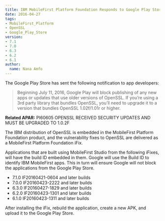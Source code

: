```yaml
---
title: IBM MobileFirst Platform Foundation Responds to Google Play Store Announcement of Blocking Apps Using Vulnerable OpenSSL Version
date: 2016-04-27
tags:
- MobileFirst_Platform
- OpenSSL
- Google_Play_Store
version:
- 7.1
- 7.0
- 6.3
- 6.2
- 6.1
author:
  name: Nana Amfo
---
```


The Google Play Store has sent the following notification to app developers:

> Beginning July 11, 2016, Google Play will block publishing of any new apps or updates that use older versions of OpenSSL. If you’re using a 3rd party library that bundles OpenSSL, you’ll need to upgrade it to a version that bundles OpenSSL 1.02f/1.01r or higher.  

**Related APAR:** PI60605 OPENSSL RECEIVED SECURITY UPDATES AND MUST BE UPGRADED TO 1.0.2F

The IBM distribution of OpenSSL is embedded in the MobileFirst Platform Foundation product, and the vulnerability fixes to OpenSSL are delivered as a MobileFirst Platform Foundation iFix. 

Applications that are built using MobileFirst Studio from the following iFixes, will have the build ID embedded in them. Google will use the Build ID to identify IBM MobileFirst apps. This in turn will ensure Google will not block the applications from the Google Play Store.

* 7.1.0 IF20160421-0604 and later builds
* 7.0.0 IF20160423-2222 and later builds
* 6.3.0 IF20160427-1829 and later builds
* 6.2.0 IF20160423-1301 and later builds
* 6.1.0 IF20160423-1311 and later builds

After installing the iFix, rebuild the application, create a new APK, and upload it to the Google Play Store.
